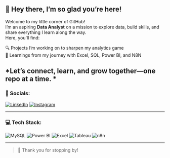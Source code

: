 **🌟 Hey there, I’m so glad you’re here!**
--
Welcome to my little corner of GitHub!  
I’m an aspiring **Data Analyst** on a mission to explore data, build skills, and share everything I learn along the way.  
Here, you'll find:

🔍 Projects I’m working on to sharpen my analytics game  
📒 Learnings from my journey with Excel, SQL, Power BI, and N8N   

*Let’s connect, learn, and grow together—one repo at a time.
*
---

### 🔗 Socials:
[![LinkedIn](https://img.shields.io/badge/LinkedIn-blue?logo=linkedin)](https://www.linkedin.com/in/abhishekkaushik2024/)
[![Instagram](https://img.shields.io/badge/Instagram-pink?logo=instagram)](https://www.instagram.com/abhishek.kaushik.0/)  

---

### 💻 Tech Stack:
![MySQL](https://img.shields.io/badge/mysql-005C84?style=for-the-badge&logo=mysql&logoColor=white)
![Power BI](https://img.shields.io/badge/powerbi-F2C811?style=for-the-badge&logo=powerbi&logoColor=black)
![Excel](https://img.shields.io/badge/excel-217346?style=for-the-badge&logo=microsoft-excel&logoColor=white)
![Tableau](https://img.shields.io/badge/Tableau-E97627?style=for-the-badge&logo=tableau&logoColor=white)
![n8n](https://img.shields.io/badge/n8n-A4DD00?style=for-the-badge)

---

> 🫶 Thank you for stopping by!
